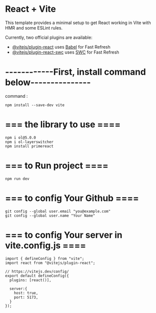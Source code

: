 # React + Vite

This template provides a minimal setup to get React working in Vite with HMR and some ESLint rules.

Currently, two official plugins are available:

- [@vitejs/plugin-react](https://github.com/vitejs/vite-plugin-react/blob/main/packages/plugin-react/README.md) uses [Babel](https://babeljs.io/) for Fast Refresh
- [@vitejs/plugin-react-swc](https://github.com/vitejs/vite-plugin-react-swc) uses [SWC](https://swc.rs/) for Fast Refresh

# ------------First, install command below---------------

command :
```
npm install --save-dev vite
```

# === the library to use ====
```
npm i ol@5.0.0
npm i ol-layerswitcher
npm install primereact
```

# === to Run project ====
```
npm run dev
```

# === to config Your Github ====
```
git config --global user.email "you@example.com"
git config --global user.name "Your Name"
```

# === to config Your server in vite.config.js ====
```
import { defineConfig } from "vite";
import react from "@vitejs/plugin-react";

// https://vitejs.dev/config/
export default defineConfig({
  plugins: [react()],
  
  server:{
    host: true,
    port: 5173,
  }
});
```
